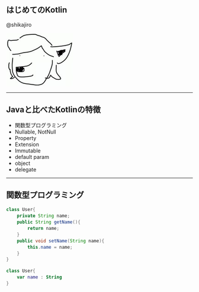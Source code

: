 ## はじめてのKotlin

@shikajiro

![](img/shikajiro.jpg)

---

## Javaと比べたKotlinの特徴
- 関数型プログラミング
- Nullable, NotNull
- Property
- Extension
- Immutable
- default param
- object
- delegate

---

## 関数型プログラミング

```java
class User{
    private String name;
    public String getName(){
        return name;
    }
    public void setName(String name){
        this.name = name;
    }
}
```

```kotlin
class User{
    var name : String
}
```